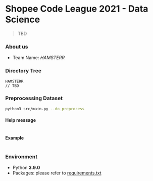 # Shopee Code League 2021 - Data Science

> TBD

### About us

- Team Name: _HAMSTERR_

### Directory Tree

```
HAMSTERR
// TBD
```

### Preprocessing Dataset

```sh
python3 src/main.py --do_preprocess
```

#### Help message

```
```

#### Example

```
```

### Environment

- Python **3.9.0**
- Packages: please refer to [requirements.txt](requirements.txt)
